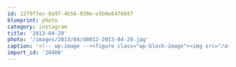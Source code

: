 ```yaml
---
id: 1279ffec-8a97-4b56-939e-e5b0e64f6847
blueprint: photo
category: instagram
title: '2013-04-29'
photo: '/images/2013/04/d8012-2013-04-29.jpg'
caption: '<!-- wp:image --><figure class="wp-block-image"><img src="/assets/images/2013/04/d8012-2013-04-29.jpg" /></figure><!-- /wp:image --><!-- wp:paragraph --><p>It''s all downhill from here</p><!-- /wp:paragraph -->'
import_id: '20408'
---
```

